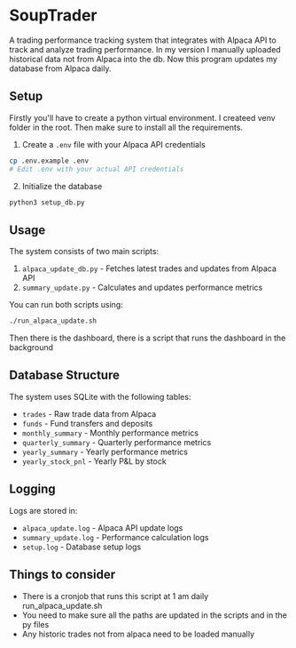 # SoupTrader

A trading performance tracking system that integrates with Alpaca API to track and analyze trading performance. In my version I manually uploaded historical data not from Alpaca into the db. Now this program updates my database from Alpaca daily.

## Setup

Firstly you'll have to create a python virtual environment. I createed venv folder in the root. Then make sure to install all the requirements.

1. Create a `.env` file with your Alpaca API credentials
```bash
cp .env.example .env
# Edit .env with your actual API credentials
```

2. Initialize the database
```bash
python3 setup_db.py
```

## Usage

The system consists of two main scripts:

1. `alpaca_update_db.py` - Fetches latest trades and updates from Alpaca API
2. `summary_update.py` - Calculates and updates performance metrics

You can run both scripts using:
```bash
./run_alpaca_update.sh
```

Then there is the dashboard, there is a script that runs the dashboard in the background

## Database Structure

The system uses SQLite with the following tables:
- `trades` - Raw trade data from Alpaca
- `funds` - Fund transfers and deposits
- `monthly_summary` - Monthly performance metrics
- `quarterly_summary` - Quarterly performance metrics
- `yearly_summary` - Yearly performance metrics
- `yearly_stock_pnl` - Yearly P&L by stock

## Logging

Logs are stored in:
- `alpaca_update.log` - Alpaca API update logs
- `summary_update.log` - Performance calculation logs
- `setup.log` - Database setup logs 

## Things to consider 

- There is a cronjob that runs this script at 1 am daily run_alpaca_update.sh
- You need to make sure all the paths are updated in the scripts and in the py files
- Any historic trades not from alpaca need to be loaded manually